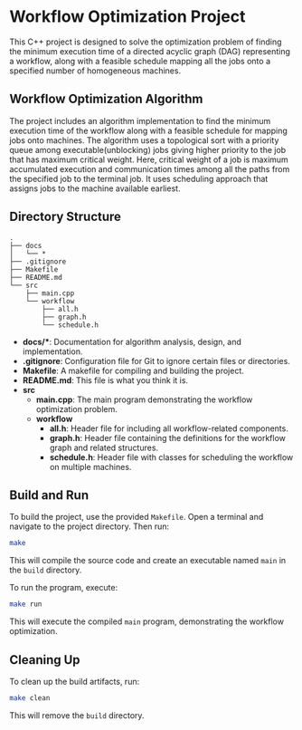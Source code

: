 # Workflow Optimization Project

This C++ project is designed to solve the optimization problem of finding the minimum execution time of a directed acyclic graph (DAG) representing a workflow, along with a feasible schedule mapping all the jobs onto a specified number of homogeneous machines.

## Workflow Optimization Algorithm

The project includes an algorithm implementation to find the minimum execution time of the workflow along with a feasible schedule for mapping jobs onto machines. The algorithm uses a topological sort with a priority queue among executable(unblocking) jobs giving higher priority to the job that has maximum critical weight. Here, critical weight of a job is maximum accumulated execution and communication times among all the paths from the specified job to the terminal job. It uses scheduling approach that assigns jobs to the machine available earliest.

## Directory Structure

```
.
├── docs
│   └── *
├── .gitignore
├── Makefile
├── README.md
└── src
    ├── main.cpp
    └── workflow
        ├── all.h
        ├── graph.h
        └── schedule.h
```

- **docs/\***: Documentation for algorithm analysis, design, and implementation.
- **.gitignore**: Configuration file for Git to ignore certain files or directories.
- **Makefile**: A makefile for compiling and building the project.
- **README.md**: This file is what you think it is.
- **src**
  - **main.cpp**: The main program demonstrating the workflow optimization problem.
  - **workflow**
    - **all.h**: Header file for including all workflow-related components.
    - **graph.h**: Header file containing the definitions for the workflow graph and related structures.
    - **schedule.h**: Header file with classes for scheduling the workflow on multiple machines.

## Build and Run

To build the project, use the provided `Makefile`. Open a terminal and navigate to the project directory. Then run:

```bash
make
```

This will compile the source code and create an executable named `main` in the `build` directory.

To run the program, execute:

```bash
make run
```

This will execute the compiled `main` program, demonstrating the workflow optimization.

## Cleaning Up

To clean up the build artifacts, run:

```bash
make clean
```

This will remove the `build` directory.
